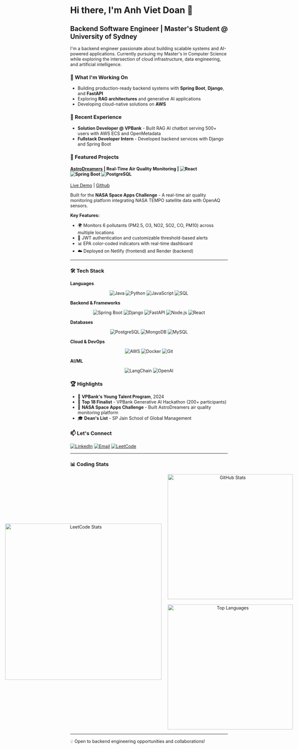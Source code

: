 # Hi there, I'm Anh Viet Doan 👋

## Backend Software Engineer | Master's Student @ University of Sydney

I'm a backend engineer passionate about building scalable systems and AI-powered applications. Currently pursuing my Master's in Computer Science while exploring the intersection of cloud infrastructure, data engineering, and artificial intelligence.

### 🔭 What I'm Working On
- Building production-ready backend systems with **Spring Boot**, **Django**, and **FastAPI**
- Exploring **RAG architectures** and generative AI applications
- Developing cloud-native solutions on **AWS**

### 💼 Recent Experience
- **Solution Developer @ VPBank** - Built RAG AI chatbot serving 500+ users with AWS ECS and OpenMetadata
- **Fullstack Developer Intern** - Developed backend services with Django and Spring Boot

### 🚀 Featured Projects

#### [AstroDreamers](https://github.com/DVANH0302/astrodreamers) | Real-Time Air Quality Monitoring | ![React](https://img.shields.io/badge/React-20232A?style=flat&logo=react&logoColor=61DAFB) ![Spring Boot](https://img.shields.io/badge/Spring_Boot-6DB33F?style=flat&logo=spring-boot&logoColor=white)  ![PostgreSQL](https://img.shields.io/badge/PostgreSQL-316192?style=flat&logo=postgresql&logoColor=white)

[Live Demo](https://astrodreamers.netlify.app) | [Github](https://github.com/AstroDreamers)

Built for the **NASA Space Apps Challenge** - A real-time air quality monitoring platform integrating NASA TEMPO satellite data with OpenAQ sensors.

**Key Features:**
- 🌍 Monitors 6 pollutants (PM2.5, O3, NO2, SO2, CO, PM10) across multiple locations
- 🔐 JWT authentication and customizable threshold-based alerts
- 📊 EPA color-coded indicators with real-time dashboard
- ☁️ Deployed on Netlify (frontend) and Render (backend)



---

### 🛠️ Tech Stack

**Languages**  
<p align="center">
  <img src="https://img.shields.io/badge/Java-ED8B00?style=for-the-badge&logo=openjdk&logoColor=white" alt="Java" />
  <img src="https://img.shields.io/badge/Python-3776AB?style=for-the-badge&logo=python&logoColor=white" alt="Python" />
  <img src="https://img.shields.io/badge/JavaScript-F7DF1E?style=for-the-badge&logo=javascript&logoColor=black" alt="JavaScript" />
  <img src="https://img.shields.io/badge/SQL-4479A1?style=for-the-badge&logo=postgresql&logoColor=white" alt="SQL" />
</p>

**Backend & Frameworks**  
<p align="center">
  <img src="https://img.shields.io/badge/Spring_Boot-6DB33F?style=for-the-badge&logo=spring-boot&logoColor=white" alt="Spring Boot" />
  <img src="https://img.shields.io/badge/Django-092E20?style=for-the-badge&logo=django&logoColor=white" alt="Django" />
  <img src="https://img.shields.io/badge/FastAPI-009688?style=for-the-badge&logo=fastapi&logoColor=white" alt="FastAPI" />
  <img src="https://img.shields.io/badge/Node.js-339933?style=for-the-badge&logo=node.js&logoColor=white" alt="Node.js" />
  <img src="https://img.shields.io/badge/React-20232A?style=for-the-badge&logo=react&logoColor=61DAFB" alt="React" />
</p>

**Databases**  
<p align="center">
  <img src="https://img.shields.io/badge/PostgreSQL-316192?style=for-the-badge&logo=postgresql&logoColor=white" alt="PostgreSQL" />
  <img src="https://img.shields.io/badge/MongoDB-47A248?style=for-the-badge&logo=mongodb&logoColor=white" alt="MongoDB" />
  <img src="https://img.shields.io/badge/MySQL-4479A1?style=for-the-badge&logo=mysql&logoColor=white" alt="MySQL" />
</p>

**Cloud & DevOps**  
<p align="center">
  <img src="https://img.shields.io/badge/AWS-232F3E?style=for-the-badge&logo=amazon-aws&logoColor=white" alt="AWS" />
  <img src="https://img.shields.io/badge/Docker-2496ED?style=for-the-badge&logo=docker&logoColor=white" alt="Docker" />
  <img src="https://img.shields.io/badge/Git-F05032?style=for-the-badge&logo=git&logoColor=white" alt="Git" />
</p>

**AI/ML**  
<p align="center">
  <img src="https://img.shields.io/badge/LangChain-121212?style=for-the-badge&logo=chainlink&logoColor=white" alt="LangChain" />
  <img src="https://img.shields.io/badge/OpenAI-412991?style=for-the-badge&logo=openai&logoColor=white" alt="OpenAI" />
</p>

### 🏆 Highlights
- 🥇 **VPBank's Young Talent Program**, 2024
- 🏅 **Top 18 Finalist** - VPBank Generative AI Hackathon (200+ participants)
- 🚀 **NASA Space Apps Challenge** - Built AstroDreamers air quality monitoring platform
- 🎓 **Dean's List** - SP Jain School of Global Management

### 📫 Let's Connect
[![LinkedIn](https://img.shields.io/badge/LinkedIn-0077B5?style=flat&logo=linkedin&logoColor=white)](https://linkedin.com/in/dva0302)
[![Email](https://img.shields.io/badge/Email-D14836?style=flat&logo=gmail&logoColor=white)](mailto:vdoa0556@uni.sydney.edu.au)
[![LeetCode](https://img.shields.io/badge/LeetCode-FFA116?style=flat&logo=leetcode&logoColor=white)](https://leetcode.com/doanvietanh03022003)

---


### 📊 Coding Stats

<div align="center" style="display: flex; justify-content: center; align-items: center; gap: 20px;">
  
  <!-- LeetCode on the left -->
  <img src="https://leetcard.jacoblin.cool/doanvietanh03022003?theme=light&font=Nunito&ext=heatmap" alt="LeetCode Stats" width="500" />

  <!-- GitHub Stats + Top Languages stacked on the right -->
  <div style="display: flex; flex-direction: column; align-items: center;">
    <img src="https://github-readme-stats.vercel.app/api?username=DVANH0302&show_icons=true&theme=default" alt="GitHub Stats" width="400" />
    <br/>
    <img src="https://github-readme-stats.vercel.app/api/top-langs/?username=DVANH0302&layout=compact&theme=default" alt="Top Languages" width="400" />
  </div>

</div>

---

💡 Open to backend engineering opportunities and collaborations!
